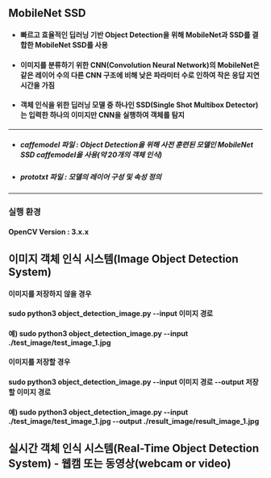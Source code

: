 ## MobileNet SSD
* #### 빠르고 효율적인 딥러닝 기반 Object Detection을 위해 MobileNet과 SSD를 결합한 MobileNet SSD를 사용
* #### 이미지를 분류하기 위한 CNN(Convolution Neural Network)의 MobileNet은 같은 레이어 수의 다른 CNN 구조에 비해 낮은 파라미터 수로 인하여 작은 응답 지연 시간을 가짐
* #### 객체 인식을 위한 딥러닝 모델 중 하나인 SSD(Single Shot Multibox Detector)는 입력한 하나의 이미지만 CNN을 실행하여 객체를 탐지
---
* ##### caffemodel 파일 : Object Detection을 위해 사전 훈련된 모델인 MobileNet SSD caffemodel을 사용(약 20개의 객체 인식)
* ##### prototxt 파일 : 모델의 레이어 구성 및 속성 정의
---
### 실행 환경
#### OpenCV Version : 3.x.x

## 이미지 객체 인식 시스템(Image Object Detection System)
#### 이미지를 저장하지 않을 경우
#### sudo python3 object_detection_image.py --input 이미지 경로
#### 예) sudo python3 object_detection_image.py --input ./test_image/test_image_1.jpg
#### 이미지를 저장할 경우
#### sudo python3 object_detection_image.py --input 이미지 경로 --output 저장할 이미지 경로
#### 예) sudo python3 object_detection_image.py --input ./test_image/test_image_1.jpg --output ./result_image/result_image_1.jpg




## 실시간 객체 인식 시스템(Real-Time Object Detection System) - 웹캠 또는 동영상(webcam or video)
